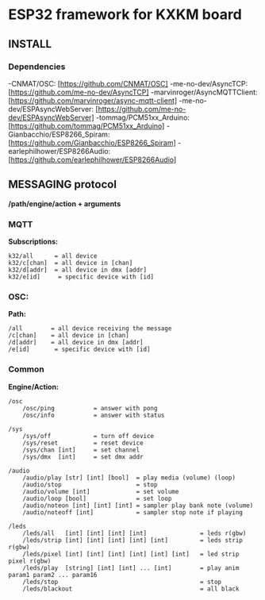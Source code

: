 # ESP32 framework for KXKM board

## INSTALL

### Dependencies
-CNMAT/OSC:                      [https://github.com/CNMAT/OSC]
-me-no-dev/AsyncTCP:             [https://github.com/me-no-dev/AsyncTCP]
-marvinroger/AsyncMQTTClient:    [https://github.com/marvinroger/async-mqtt-client]
-me-no-dev/ESPAsyncWebServer:    [https://github.com/me-no-dev/ESPAsyncWebServer]
-tommag/PCM51xx_Arduino:         [https://github.com/tommag/PCM51xx_Arduino]
-Gianbacchio/ESP8266_Spiram:     [https://github.com/Gianbacchio/ESP8266_Spiram]
-earlephilhower/ESP8266Audio:    [https://github.com/earlephilhower/ESP8266Audio]


## MESSAGING protocol

**/path/engine/action + arguments**

### MQTT

**Subscriptions:**
    
    k32/all      = all device
    k32/c[chan]  = all device in [chan]
    k32/d[addr]  = all device in dmx [addr]
    k32/e[id]     = specific device with [id]

### OSC:
    
**Path:**
    
    /all        = all device receiving the message
    /c[chan]    = all device in [chan]
    /d[addr]    = all device in dmx [addr]
    /e[id]       = specific device with [id]

### Common

**Engine/Action:**

    /osc
        /osc/ping           = answer with pong       
        /osc/info           = answer with status 

    /sys
        /sys/off            = turn off device
        /sys/reset          = reset device
        /sys/chan [int]     = set channel
        /sys/dmx  [int]     = set dmx addr 

    /audio
        /audio/play [str] [int] [bool]  = play media (volume) (loop)
        /audio/stop                     = stop
        /audio/volume [int]             = set volume
        /audio/loop [bool]              = set loop
        /audio/noteon [int] [int] [int] = sampler play bank note (volume)
        /audio/noteoff [int]            = sampler stop note if playing

    /leds
        /leds/all   [int] [int] [int] [int]               = leds r(gbw)
        /leds/strip [int] [int] [int] [int] [int]         = leds strip r(gbw)
        /leds/pixel [int] [int] [int] [int] [int] [int]   = led strip pixel r(gbw)
        /leds/play  [string] [int] [int] ... [int]        = play anim param1 param2 ... param16
        /leds/stop                                        = stop
        /leds/blackout                                    = all black